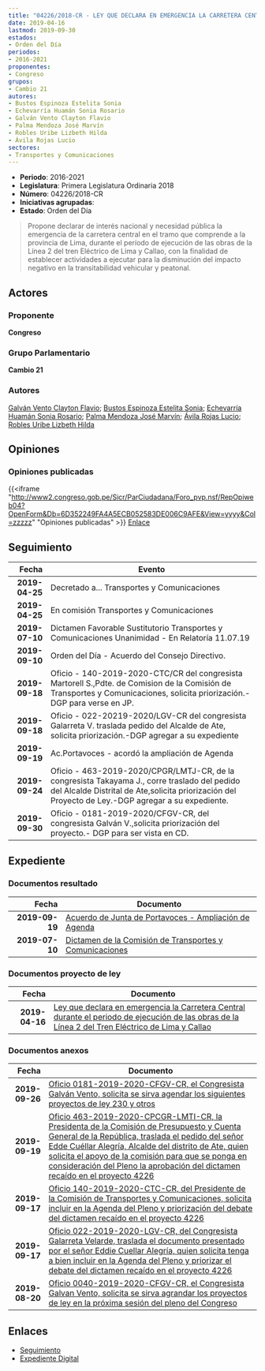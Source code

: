 ```yaml
---
title: "04226/2018-CR - LEY QUE DECLARA EN EMERGENCIA LA CARRETERA CENTRAL DURANTE EL PERÍODO DE EJECUCIÓN DE LAS OBRAS DE LA LÍNEA 2 DEL TREN ELÉCTRICO DE LIMA Y CALLAO"
date: 2019-04-16
lastmod: 2019-09-30
estados:
- Orden del Día
periodos:
- 2016-2021
proponentes:
- Congreso
grupos:
- Cambio 21
autores:
- Bustos Espinoza Estelita Sonia
- Echevarría Huamán Sonia Rosario
- Galván Vento Clayton Flavio
- Palma Mendoza José Marvín
- Robles Uribe Lizbeth Hilda
- Ávila Rojas Lucio
sectores:
- Transportes y Comunicaciones
---
```

- **Periodo**: 2016-2021
- **Legislatura**: Primera Legislatura Ordinaria 2018
- **Número**: 04226/2018-CR
- **Iniciativas agrupadas**: 
- **Estado**: Orden del Día

> Propone declarar de interés nacional y necesidad pública la emergencia de la carretera central en el tramo que comprende a la provincia de Lima, durante el período de ejecución de las obras de la Línea 2 del tren Eléctrico de Lima y Callao, con la finalidad de establecer actividades a ejecutar para la disminución del impacto negativo en la transitabilidad vehicular y peatonal.


## Actores

### Proponente

**Congreso**

### Grupo Parlamentario

**Cambio 21**

### Autores

[Galván Vento Clayton Flavio](mailto:mailto:cgalvan@congreso.gob.pe); [Bustos Espinoza Estelita Sonia](mailto:mailto:ebustos@congreso.gob.pe); [Echevarría Huamán Sonia Rosario](mailto:mailto:sechevarria@congreso.gob.pe); [Palma Mendoza José Marvín](mailto:mailto:jpalma@congreso.gob.pe); [Ávila Rojas Lucio](mailto:mailto:lavilar@congreso.gob.pe); [Robles Uribe Lizbeth Hilda](mailto:mailto:lroblesu@congreso.gob.pe)

## Opiniones

### Opiniones publicadas

{{<iframe "http://www2.congreso.gob.pe/Sicr/ParCiudadana/Foro_pvp.nsf/RepOpiweb04?OpenForm&Db=6D352249FA4A5ECB052583DE006C9AFE&View=yyyy&Col=zzzzz" "Opiniones publicadas" >}}
[Enlace](http://www2.congreso.gob.pe/Sicr/ParCiudadana/Foro_pvp.nsf/RepOpiweb04?OpenForm&Db=6D352249FA4A5ECB052583DE006C9AFE&View=yyyy&Col=zzzzz)


## Seguimiento

| Fecha | Evento |
|------:|--------|
| **2019-04-25** | Decretado a... Transportes y Comunicaciones |
| **2019-04-25** | En comisión Transportes y Comunicaciones |
| **2019-07-10** | Dictamen Favorable Sustitutorio Transportes y Comunicaciones Unanimidad - En Relatoría 11.07.19 |
| **2019-09-10** | Orden del Día - Acuerdo del Consejo Directivo. |
| **2019-09-18** | Oficio - 140-2019-2020-CTC/CR del congresista Martorell S.,Pdte. de Comision de la Comisión de Transportes y Comunicaciones, solicita priorización.-DGP para verse en JP. |
| **2019-09-18** | Oficio - 022-20219-2020/LGV-CR del congresista Galarreta V. traslada pedido del Alcalde de Ate, solicita priorización.-DGP agregar a su expediente |
| **2019-09-19** | Ac.Portavoces - acordó la ampliación de Agenda |
| **2019-09-24** | Oficio - 463-2019-2020/CPGR/LMTJ-CR, de la congresista Takayama J., corre traslado del pedido del Alcalde Distrital de Ate,solicita priorización del Proyecto de Ley.-DGP agregar a su expediente. |
| **2019-09-30** | Oficio - 0181-2019-2020/CFGV-CR, del congresista Galván V.,solicita priorización del proyecto.- DGP para ser vista en CD. |

## Expediente

### Documentos resultado

| Fecha | Documento |
|------:|-----------|
| **2019-09-19** | [Acuerdo de Junta de Portavoces - Ampliación de Agenda](http://www.leyes.congreso.gob.pe/Documentos/2016_2021/Acuerdos/Junta_Portavoces/AJP0422620190919.pdf) |
| **2019-07-10** | [Dictamen de la Comisión de Transportes y Comunicaciones](http://www.leyes.congreso.gob.pe/Documentos/2016_2021/Dictamenes/Proyectos_de_Ley/04226DC23MAY20190710.pdf) |

### Documentos proyecto de ley

| Fecha | Documento |
|------:|-----------|
| **2019-04-16** | [Ley que declara en emergencia la Carretera Central durante el periodo de ejecución de las obras de la Línea 2 del Tren Eléctrico de Lima y Callao](http://www.leyes.congreso.gob.pe/Documentos/2016_2021/Proyectos_de_Ley_y_de_Resoluciones_Legislativas/PL0422620190416..pdf) |

### Documentos anexos

| Fecha | Documento |
|------:|-----------|
| **2019-09-26** | [Oficio 0181-2019-2020-CFGV-CR, el Congresista Galván Vento, solicita se sirva agendar los siguientes proyectos de ley 230 y otros](http://www.leyes.congreso.gob.pe/Documentos/2016_2021/Oficios/Congresistas/OFICIO-0181-2019-2020-CFGV-CR.pdf) |
| **2019-09-19** | [Oficio 463-2019-2020-CPCGR-LMTI-CR, la Presidenta de la Comisión de Presupuesto y Cuenta General de la República, traslada el pedido del señor Edde Cuéllar Alegría, Alcalde del distrito de Ate, quien solicita el apoyo de la comisión para que se ponga en consideración del Pleno la aprobación del dictamen recaído en el proyecto 4226](http://www.leyes.congreso.gob.pe/Documentos/2016_2021/Oficios/Comisiones_Ordinarias/OFICIO-463-2019-2020-CPCGR-LMTI-CR.pdf) |
| **2019-09-17** | [Oficio 140-2019-2020-CTC-CR, del Presidente de la Comisión de Transportes y Comunicaciones, solicita incluir en la Agenda del Pleno y priorización del debate del dictamen recaído en el proyecto 4226](http://www.leyes.congreso.gob.pe/Documentos/2016_2021/Oficios/Comisiones_Ordinarias/OFICIO-140-2019-2020-CTC-CR.pdf) |
| **2019-09-17** | [Oficio 022-2019-2020-LGV-CR, del Congresista Galarreta Velarde, traslada el documento presentado por el señor Eddie Cuellar Alegría, quien solicita tenga a bien incluir en la Agenda del Pleno y priorizar el debate del dictamen recaído en el proyecto 4226](http://www.leyes.congreso.gob.pe/Documentos/2016_2021/Oficios/Congresistas/OFICIO-022-2019-2020-LGV-CR.pdf) |
| **2019-08-20** | [Oficio 0040-2019-2020-CFGV-CR, el Congresista Galvan Vento, solicita se sirva agrandar los proyectos de ley en la próxima sesión del pleno del Congreso](http://www.leyes.congreso.gob.pe/Documentos/2016_2021/Oficios/Congresistas/OFICIO-0040-2019-2020-CFGV-CR.pdf) |

## Enlaces

- [Seguimiento](http://www2.congreso.gob.pe/Sicr/TraDocEstProc/CLProLey2016.nsf/f7fff46988ca05b1052578e100829cc7/ac90f5cee8e27676052583de00823e6f?OpenDocument)
- [Expediente Digital](http://www2.congreso.gob.pe/Sicr/TraDocEstProc/Expvirt_2011.nsf/visbusqptramdoc1621/04226?opendocument)

